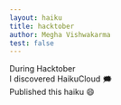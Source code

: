 ```yaml
---
layout: haiku
title: hacktober
author: Megha Vishwakarma
test: false
---
```


During Hacktober <br>
I discovered HaikuCloud  :right_anger_bubble:  <br>
Published this haiku  :smile:   <br>
